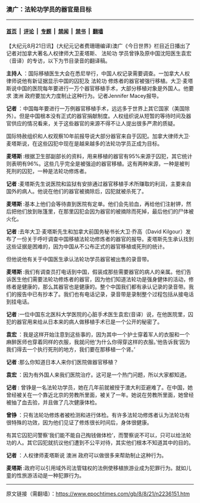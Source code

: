 ### 澳广：法轮功学员的器官是目标

---

#### [首页](../../../..?n2236151) &nbsp;|&nbsp; [评论](../../../../../epoch-comment?n2236151) &nbsp;|&nbsp; [专题](../../../../../epoch-special?n2236151) &nbsp;|&nbsp; [禁闻](../../../../../epoch-news?n2236151) &nbsp;|&nbsp; [禁书](../../../../../books?n2236151) &nbsp;|&nbsp; [翻墙](https://github.com/gfw-breaker/nogfw/blob/master/README.md?n2236151)


<div class="post_content" id="artbody" itemprop="articleBody">
 <!-- article content begin -->
 <p>
  【大纪元8月21日讯】(大纪元记者费珊珊编译)澳广《今日世界》栏目近日播出了记者对加拿大著名人权律师大卫麦塔斯、
  <ok href="https://www.epochtimes.com/gb/tag/%E6%B3%95%E8%BD%AE%E5%8A%9F.html">
   法轮功
  </ok>
  学员曾铮及原中国沈阳医生袁宏（音译）的专访，以下为节目录音的翻译稿。
 </p>
 <p>
  <b>
   主持人
  </b>
  ：国际移植医生大会在悉尼举行，中国人权记录需要调查。一加拿大人权律师说他有新证据显示中国的囚犯及
  <ok href="https://www.epochtimes.com/gb/tag/%E6%B3%95%E8%BD%AE%E5%8A%9F.html">
   法轮功
  </ok>
  修炼者的器官被强行移植。大卫‧麦塔斯说中国的医院每年要进行一万个器官移植手术，大部分移植对象是外国人。他要求
  <ok href="https://www.epochtimes.com/gb/tag/%E6%BE%B3%E6%B4%B2.html">
   澳洲
  </ok>
  政府要加大力度制止这种行为。记者Jennifer Macey报导。
 </p>
 <p>
  <b>
   记者
  </b>
  ：中国每年要进行一万例器官移植手术，远远多于世界上其它国家（美国除外）。但是中国根本没有正式的器官捐献制度。人权组织说从短暂的等待时间及器官供应的情况看来，关于这些器官的来源不得不让人提出很多严肃的质疑。
 </p>
 <p>
  国际特赦组织和人权观察10年前报导说大部分器官来自于囚犯。加拿大律师大卫‧麦塔斯说，在这些囚犯中现在是越来越多的法轮功学员正成为目标。
 </p>
 <p>
  <b>
   麦塔斯
  </b>
  :根据卫生部副部长的资料，用来移植的器官有95%来源于囚犯，其它统计则表明有96%。这些几乎完全是被强迫的器官移植。这有两种来源，一种是被判死刑的囚犯，一种是法轮功修炼者。
 </p>
 <p>
  <b>
   记者
  </b>
  :麦塔斯先生说医院和监狱有安排通过器官移植手术所赚取的利润，主要来自国外的病人。他说在他们的器官被摘除后，囚犯就被杀死了。
 </p>
 <p>
  <b>
   麦塔斯
  </b>
  :基本上他们会等待直到医院有定单。他们会先验血，再给他们注射钾，然后把他们放到账篷里，在那里囚犯会因为器官的被摘除而死掉，最后他们的尸体被火化。
 </p>
 <p>
  <b>
   记者
  </b>
  :去年大卫‧麦塔斯先生和加拿大前国务秘书长大卫‧乔高（David Kilgour）发布了一份关于呼吁调查中国移植法轮功修炼者的器官的报导。麦塔斯先生承认找到这些证据是困难的，因为中国从不公布正式的器官移植或死刑的统计。
 </p>
 <p>
  但他说他有关于中国医生承认法轮功学员器官被出售的录音带。
 </p>
 <p>
  <b>
   麦塔斯
  </b>
  :我们有调查员打电话到中国，假装成那些需要器官的病人的亲属。他们告诉医生他们需要法轮功修炼者的器官，因为他们知道法轮功是强身健体的活动，修练者是健康的，那么其器官也是健康的。整个中国我们都有承认记录的录音带。我们的报告中已有抄本了。我们也有电话记录，录音带是录制整个过程包括从接电话到挂电话。
 </p>
 <p>
  <b>
   记者
  </b>
  :一位中国东北医科大学医院的心脏手术医生袁宏(音译）说，在他医院里，囚犯的器官用来给从日本来的病人做移植手术已是一个公开的秘密了。
 </p>
 <p>
  <b>
   袁宏
  </b>
  ：我是这样开始注意到这些事的，因为其中一个护士穿着军人的衣服和一个麻醉医师也穿着同样的衣服，我就问他‘为什么你得穿这样的衣服。’他告诉我‘因为我们得去一个执行死刑的地方，我们要在那移植一个肾。’
 </p>
 <p>
  <b>
   记者
  </b>
  :那么你知道日本人来你们医院做器官移植？
 </p>
 <p>
  <b>
   袁宏
  </b>
  ：因为有外国人来我们医院治疗。这可是一个热门问题，所以大家都知道。
 </p>
 <p>
  <b>
   记者
  </b>
  : 曾铮是一名法轮功学员，她在几年前就被授于澳大利亚避难了。在中国，她曾经被关在一个靠近北京的劳教所里面，被关了一年。她说在劳教所里面，她曾经被抽了血去验，并且做了几次健康体检。
 </p>
 <p>
  <b>
   曾铮
  </b>
  ：只有法轮功修炼者被检测和进行体检。有许多法轮功修炼者认为法轮功有很特殊的功效，因为他们见证了修炼很长时间后，身体很健康。
 </p>
 <p>
  有其它囚犯问警察‘我们能不能自己掏钱做体检’，而警察说不可以，只可以给法轮功的人。其它囚犯就抗议他们遭到不公平对待，其实他们根本不知道其中的目的。
 </p>
 <p>
  <b>
   记者
  </b>
  ：人权律师麦塔斯说
  <ok href="https://www.epochtimes.com/gb/tag/%E6%BE%B3%E6%B4%B2.html">
   澳洲
  </ok>
  政府可以做很多来帮助制止这种行为。
 </p>
 <p>
  <b>
   麦塔斯
  </b>
  :政府可以引用域外司法管辖权的法例使移植旅游业成为犯罪行为。就如儿童的性旅游活动是一种犯罪行为。
  <font color="#ffffff">
   (http://www.dajiyuan.com)
  </font>
 </p>
 <!-- article content end -->
 <div id="below_article_ad">
 </div>
</div>


---

原文链接（需翻墙）：https://www.epochtimes.com/gb/8/8/21/n2236151.htm